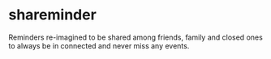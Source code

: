 # shareminder

Reminders re-imagined to be shared among friends, family and closed ones to always be in connected and never miss any events.
